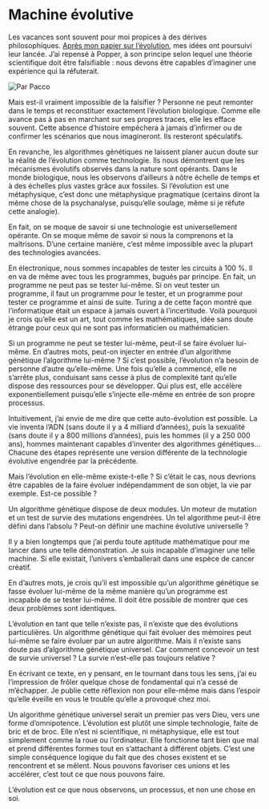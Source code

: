 # Machine évolutive

Les vacances sont souvent pour moi propices à des dérives philosophiques. [Après mon papier sur l’évolution](https://tcrouzet.com/2007/08/06/le-retour-des-mythes/), mes idées ont poursuivi leur lancée. J’ai repensé à Popper, à son principe selon lequel une théorie scientifique doit être falsifiable : nous devons être capables d’imaginer une expérience qui la réfuterait.

![Par Pacco](https://tcrouzet.com/images_tc/20070816pacco.jpg)

Mais est-il vraiment impossible de la falsifier ? Personne ne peut remonter dans le temps et reconstituer exactement l’évolution biologique. Comme elle avance pas à pas en marchant sur ses propres traces, elle les efface souvent. Cette absence d’histoire empêchera à jamais d’infirmer ou de confirmer les scénarios que nous imagineront. Ils resteront spéculatifs.

En revanche, les algorithmes génétiques ne laissent planer aucun doute sur la réalité de l’évolution comme technologie. Ils nous démontrent que les mécanismes évolutifs observés dans la nature sont opérants. Dans le monde biologique, nous les observons d’ailleurs à nôtre échelle de temps et à des échelles plus vastes grâce aux fossiles. Si l’évolution est une métaphysique, c’est donc une métaphysique pragmatique (certains diront la même chose de la psychanalyse, puisqu’elle soulage, même si je réfute cette analogie).

En fait, on se moque de savoir si une technologie est universellement opérante. On se moque même de savoir si nous la comprenons et la maîtrisons. D’une certaine manière, c’est même impossible avec la plupart des technologies avancées.

En électronique, nous sommes incapables de tester les circuits à 100 %. Il en va de même avec tous les programmes, bugués par principe. En fait, un programme ne peut pas se tester lui-même. Si on veut tester un programme, il faut un programme pour le tester, et un programme pour tester ce programme et ainsi de suite. Turing a de cette façon montré que l’informatique était un espace à jamais ouvert à l’incertitude. Voilà pourquoi je crois qu’elle est un art, tout comme les mathématiques, idée sans doute étrange pour ceux qui ne sont pas informaticien ou mathématicien.

Si un programme ne peut se tester lui-même, peut-il se faire évoluer lui-même. En d’autres mots, peut-on injecter en entrée d’un algorithme génétique l’algorithme lui-même ? Si c’est possible, l’évolution n’a besoin de personne d’autre qu’elle-même. Une fois qu’elle a commencé, elle ne s’arrête plus, conduisant sans cesse à plus de complexité tant qu’elle dispose des ressources pour se développer. Qui plus est, elle accélère exponentiellement puisqu’elle s’injecte elle-même en entrée de son propre processus.

Intuitivement, j’ai envie de me dire que cette auto-évolution est possible. La vie inventa l’ADN (sans doute il y a 4 milliard d’années), puis la sexualité (sans doute il y a 800 millions d’années), puis les hommes (il y a 250 000 ans), hommes maintenant capables d’inventer des algorithmes génétiques… Chacune des étapes représente une version différente de la technologie évolutive engendrée par la précédente.

Mais l’évolution en elle-même existe-t-elle ? Si c’était le cas, nous devrions être capables de la faire évoluer indépendamment de son objet, la vie par exemple. Est-ce possible ?

Un algorithme génétique dispose de deux modules. Un moteur de mutation et un test de survie des mutations engendrées. Un tel algorithme peut-il être défini dans l’absolu ? Peut-on définir une machine évolutive universelle ?

Il y a bien longtemps que j’ai perdu toute aptitude mathématique pour me lancer dans une telle démonstration. Je suis incapable d’imaginer une telle machine. Si elle existait, l’univers s’emballerait dans une espèce de cancer créatif.

En d’autres mots, je crois qu’il est impossible qu’un algorithme génétique se fasse évoluer lui-même de la même manière qu’un programme est incapable de se tester lui-même. Il doit être possible de montrer que ces deux problèmes sont identiques.

L’évolution en tant que telle n’existe pas, il n’existe que des évolutions particulières. Un algorithme génétique qui fait évoluer des mémoires peut lui-même se faire évoluer par un autre algorithme. Mais il n’existe sans doute pas d’algorithme génétique universel. Car comment concevoir un test de survie universel ? La survie n’est-elle pas toujours relative ?

En écrivant ce texte, en y pensant, en le tournant dans tous les sens, j’ai eu l’impression de frôler quelque chose de fondamental qui n’a cessé de m’échapper. Je publie cette réflexion non pour elle-même mais dans l’espoir qu’elle éveille en vous le trouble qu’elle a provoqué chez moi.

Un algorithme génétique universel serait un premier pas vers Dieu, vers une forme d’omnipotence. L’évolution est plutôt une simple technologie, faite de bric et de broc. Elle n’est ni scientifique, ni métaphysique, elle est tout simplement comme la roue ou l’ordinateur. Elle fonctionne tant bien que mal et prend différentes formes tout en s’attachant à différent objets. C’est une simple conséquence logique du fait que des choses existent et se rencontrent et se mêlent. Nous pouvons favoriser ces unions et les accélérer, c’est tout ce que nous pouvons faire.

L’évolution est ce que nous observons, un processus, et non une chose en soi.